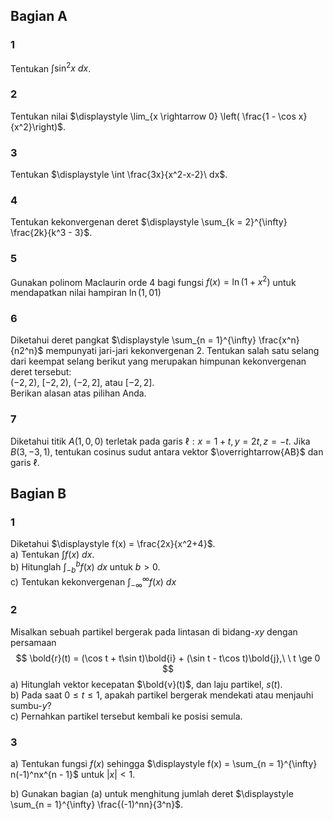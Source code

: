 ## Bagian A

### 1
Tentukan $\displaystyle \int \sin^2 x\ dx$.

### 2
Tentukan nilai $\displaystyle \lim_{x \rightarrow 0} \left( \frac{1 - \cos x}{x^2}\right)$.

### 3
Tentukan $\displaystyle \int \frac{3x}{x^2-x-2}\ dx$.

### 4
Tentukan kekonvergenan deret $\displaystyle \sum_{k = 2}^{\infty} \frac{2k}{k^3 - 3}$.

### 5
Gunakan polinom Maclaurin orde 4 bagi fungsi $f(x) = \ln(1 + x^2)$ untuk mendapatkan nilai hampiran $\ln(1,01)$

### 6
Diketahui deret pangkat $\displaystyle \sum_{n = 1}^{\infty} \frac{x^n}{n2^n}$ mempunyati jari-jari kekonvergenan $2$. Tentukan salah satu selang dari keempat selang berikut yang merupakan himpunan kekonvergenan deret tersebut:  
$(-2, 2)$, $[-2, 2)$, $(-2, 2]$, atau $[-2, 2]$.  
Berikan alasan atas pilihan Anda.

### 7
Diketahui titik $A(1,0,0)$ terletak pada garis $\ell: x = 1 + t, y = 2t, z = -t$. Jika $B(3,-3,1)$, tentukan cosinus sudut antara vektor $\overrightarrow{AB}$ dan garis $\ell$.

## Bagian B

### 1
Diketahui $\displaystyle f(x) = \frac{2x}{x^2+4}$.  
a) Tentukan $\displaystyle \int f(x)\ dx$.  
b) Hitunglah $\displaystyle \int_{-b}^{b} f(x)\ dx$ untuk $b \gt 0$.  
c) Tentukan kekonvergenan $\displaystyle \int_{-\infty}^{\infty} f(x)\ dx$

### 2
Misalkan sebuah partikel bergerak pada lintasan di bidang-$xy$ dengan persamaan
$$
\bold{r}(t) = (\cos t + t\sin t)\bold{i} + (\sin t - t\cos t)\bold{j},\ \  t \ge 0
$$
a) Hitunglah vektor kecepatan $\bold{v}(t)$, dan laju partikel, $s(t)$.  
b) Pada saat $0 \le t \le 1$, apakah partikel bergerak mendekati atau menjauhi sumbu-$y$?  
c) Pernahkan partikel tersebut kembali ke posisi semula.

### 3
a) Tentukan fungsi $f(x)$ sehingga $\displaystyle f(x) = \sum_{n = 1}^{\infty} n(-1)^nx^{n - 1}$ untuk $|x| \lt 1$.

b) Gunakan bagian (a) untuk menghitung jumlah deret $\displaystyle \sum_{n = 1}^{\infty} \frac{(-1)^nn}{3^n}$.